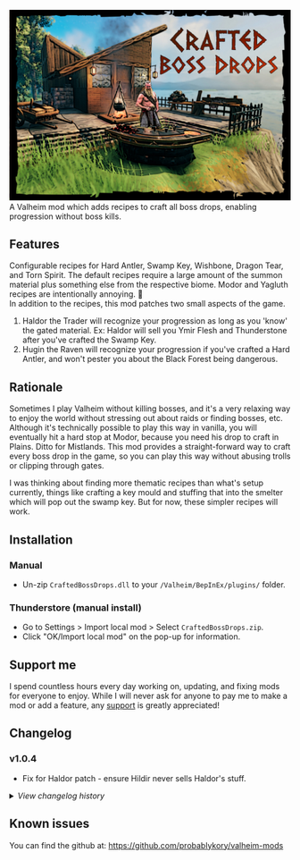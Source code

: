 ![Splash](https://raw.githubusercontent.com/probablykory/valheim-mods/main/CraftedBossDrops/splash.jpg)  
A Valheim mod which adds recipes to craft all boss drops, enabling progression without boss kills.

## Features

Configurable recipes for Hard Antler, Swamp Key, Wishbone, Dragon Tear, and Torn Spirit.  The default recipes require a large amount of the summon material plus something else from the respective biome.  Modor and Yagluth recipes are intentionally annoying.  🙂  
In addition to the recipes, this mod patches two small aspects of the game.
  1) Haldor the Trader will recognize your progression as long as you 'know' the gated material.  Ex: Haldor will sell you Ymir Flesh and Thunderstone after you've crafted the Swamp Key.
  2) Hugin the Raven will recognize your progression if you've crafted a Hard Antler, and won't pester you about the Black Forest being dangerous.

## Rationale 

Sometimes I play Valheim without killing bosses, and it's a very relaxing way to enjoy the world without stressing out about raids or finding bosses, etc.  Although it's technically possible to play this way in vanilla, you will eventually hit a hard stop at Modor, because you need his drop to craft in Plains.  Ditto for Mistlands.  This mod provides a straight-forward way to craft every boss drop in the game, so you can play this way without abusing trolls or clipping through gates.

I was thinking about finding more thematic recipes than what's setup currently, things like crafting a key mould and stuffing that into the smelter which will pop out the swamp key.  But for now, these simpler recipes will work.

## Installation

### Manual

  * Un-zip `CraftedBossDrops.dll` to your `/Valheim/BepInEx/plugins/` folder.

### Thunderstore (manual install)

  * Go to Settings > Import local mod > Select `CraftedBossDrops.zip`.
  * Click "OK/Import local mod" on the pop-up for information.

## Support me

I spend countless hours every day working on, updating, and fixing mods for everyone to enjoy.  While I will never ask for anyone to pay me to make a mod or add a feature, any [support](https://paypal.me/probablyk) is greatly appreciated!

## Changelog

### v1.0.4
 * Fix for Haldor patch - ensure Hildir never sells Haldor's stuff.

<details>
<summary><i>View changelog history</i></summary>
<br/>

### v1.0.3
 * Minor fix for Hildir compat.
 * Patched the Blackforest tutorial to be marked as seen if you craft HardAntler.  No more Hugin nagging.
 * Updated build to require Jotunn 2.12.4

### v1.0.2
 * Minor fix to recipe initialization, it won't attempt to add duplicate recipes after users logout and login repeatedly.
 * Updated build to require Jotunn 2.12.1

### 1.0.1
 * Bugfix for patches to the trader

### 1.0.0
 * Initial Version

 </details>

## Known issues
You can find the github at: https://github.com/probablykory/valheim-mods
